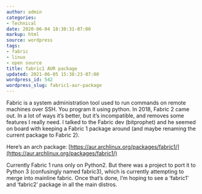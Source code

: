 ```yaml
---
author: admin
categories:
- Technical
date: 2020-06-04 18:30:31-07:00
markup: html
source: wordpress
tags:
- fabric
- linux
- open source
title: fabric1 AUR package
updated: 2021-06-05 15:38:23-07:00
wordpress_id: 542
wordpress_slug: fabric1-aur-package
---
```

Fabric is a system administration tool used to run commands on remote machines over SSH. You program it using python. In 2018, Fabric 2 came out. In a lot of ways it’s better, but it’s incompatible, and removes some features I really need. I talked to the Fabric dev (bitprophet) and he seemed on board with keeping a Fabric 1 package around (and maybe renaming the current package to Fabric 2).

Here’s an arch package: [https://aur.archlinux.org/packages/fabric1/](https://aur.archlinux.org/packages/fabric1/)

Currently Fabric 1 runs only on Python2. But there was a project to port it to Python 3 (confusingly named fabric3), which is currently attempting to merge into mainline fabric. Once that’s done, I’m hoping to see a ‘fabric1’ and ‘fabric2’ package in all the main distros.
